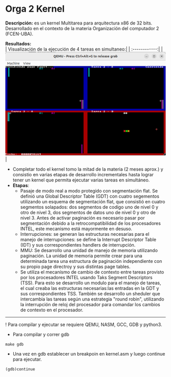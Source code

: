 # Orga 2 Kernel  
**Descripción:** es un kernel Multitarea para arquitectura x86 de 32 bits. Desarrollado en el contexto de la materia Organización del computador 2 (FCEN-UBA).  

 **Resultados:**  
  | Visualización de la ejecución de 4 tareas en simultaneo:| 
  | :------------:|
  | ![Ejecuación de 4 tareas](./tareas_kernel.png)  |

- Completar todo el kernel tomo la mitad de la materia (2 meses aprox.) y consistio en varias etapas de desarrollo incrementales hasta lograr tener un kernel que permita ejecutar varias tareas en simultáneo.
- **Etapas**:   
	- Pasaje de modo real a modo protegido con segmentación flat. Se definió una Global Descriptor Table (GDT) con cuatro segementos utilizando un esquema de segmentación flat, que consistió en cuatro segmentos solapados: dos segmentos de codigo uno de nivel 0 y otro de nivel 3, dos segmentos de datos uno de nivel 0 y otro de nivel 3. Antes de activar paginación es necesario pasar por segmentación debido a la retrocompatibilidad de los procesadores INTEL, este mecanismo está mayormente en desuso.
	- Interrupciones: se generan las estructuras necesarias para el manejo de interrupciones: se define la Interrupt Descriptor Table (IDT) y sus correspondientes handlers de interrupción.  
	- MMU: Se desarrollo una unidad de manejo de memoria utilizando paginación. La unidad de memoria permite crear para una determinada tarea una estructura de paginación independiente con su propio page directroy y sus distintas page tables.   
	- Se utiliza el mecanísmo de cambio de contexto entre tareas provisto por los procesadores INTEL usando Taks Segment Descriptors (TSS). Para esto se desarrollo un modulo para el manejo de tareas, el cual creaba las estructuras necesarias:las entradas en la GDT y sus correspondientes TSS. También se desarrollo un sheduler que intercambia las tareas según una estrategia "round robin", utilizando la interrupción de reloj del procesador para comandar los cambios de contexto en el procesador.  


 -----------------------------
 ! Para compilar y ejecutar se requiere QEMU, NASM, GCC, GDB y python3.
 
* Para compilar y correr gdb 
```
make gdb
```
* Una vez en gdb establecer un breakpoin en kernel.asm y luego continue para ejecutar.
```
(gdb)continue
```
